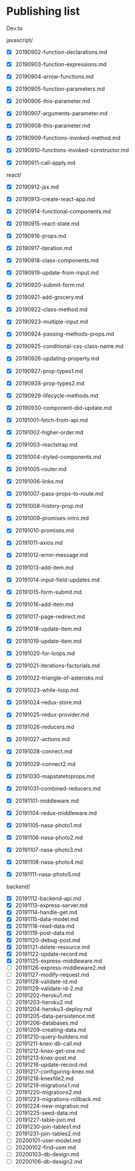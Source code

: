 # Publishing list

Dev.to

javascript/

- [x] 20190902-function-declarations.md
- [x] 20190903-function-expressions.md
- [x] 20190904-arrow-functions.md
- [x] 20190905-function-parameters.md
- [x] 20190906-this-parameter.md
- [x] 20190907-arguments-parameter.md
- [x] 20190908-this-parameter.md
- [x] 20190909-functions-invoked-method.md
- [x] 20190910-functions-invoked-constructor.md
- [x] 20190911-call-apply.md


react/

- [x] 20190912-jsx.md
- [x] 20190913-create-react-app.md
- [x] 20190914-functional-components.md
- [x] 20190915-react-state.md
- [x] 20190916-props.md
- [x] 20190917-iteration.md
- [x] 20190918-class-components.md
- [x] 20190919-update-from-input.md
- [x] 20190920-submit-form.md
- [x] 20190921-add-grocery.md
- [x] 20190922-class-method.md
- [x] 20190923-multiple-input.md
- [x] 20190924-passing-methods-props.md
- [x] 20190925-conditional-css-class-name.md
- [x] 20190926-updating-property.md
- [x] 20190927-prop-types1.md
- [x] 20190928-prop-types2.md
- [x] 20190929-lifecycle-methods.md
- [x] 20190930-component-did-update.md
- [x] 20191001-fetch-from-api.md
- [x] 20191002-higher-order.md
- [x] 20191003-reactstrap.md
- [x] 20191004-styled-components.md
- [x] 20191005-router.md
- [x] 20191006-links.md
- [x] 20191007-pass-props-to-route.md
- [x] 20191008-history-prop.md
- [x] 20191009-promises-intro.md
- [x] 20191010-promises.md
- [x] 20191011-axios.md
- [x] 20191012-error-message.md
- [x] 20191013-add-item.md
- [x] 20191014-input-field-updates.md
- [x] 20191015-form-submit.md
- [x] 20191016-add-item.md
- [x] 20191017-page-redirect.md
- [x] 20191018-update-item.md
- [x] 20191019-update-item.md
- [x] 20191020-for-loops.md
- [x] 20191021-iterations-factorials.md
- [x] 20191022-triangle-of-asterisks.md
- [x] 20191023-while-loop.md
- [x] 20191024-redux-store.md
- [x] 20191025-redux-provider.md
- [x] 20191026-reducers.md
- [x] 20191027-actions.md
- [x] 20191028-connect.md
- [x] 20191029-connect2.md
- [x] 20191030-mapstatetoprops.md
- [x] 20191031-combined-reducers.md
- [x] 20191101-middleware.md
- [x] 20191104-redux-middleware.md
- [x] 20191105-nasa-photo1.md
- [x] 20191106-nasa-photo2.md
- [x] 20191107-nasa-photo3.md
- [x] 20191108-nasa-photo4.md
- [x] 20191111-nasa-photo5.md


backend/

- [x] 20191112-backend-api.md
- [x] 20191113-express-server.md
- [x] 20191114-handle-get.md
- [x] 20191115-data-model.md
- [x] 20191118-read-data.md
- [x] 20191119-post-data.md
- [x] 20191120-debug-post.md
- [x] 20191121-delete-resource.md
- [x] 20191122-update-record.md
- [x] 20191125-express-middleware.md
- [ ] 20191126-express-middleware2.md
- [ ] 20191127-modify-request.md
- [ ] 20191128-validate-id.md
- [ ] 20191129-validate-id-2.md
- [ ] 20191202-heroku1.md
- [ ] 20191203-heroku2.md
- [ ] 20191204-heroku3-deploy.md
- [ ] 20191205-data-persistence.md
- [ ] 20191206-databases.md
- [ ] 20191209-creating-data.md
- [ ] 20191210-query-builders.md
- [ ] 20191211-knex-db-call.md
- [ ] 20191212-knex-get-one.md
- [ ] 20191213-knex-post.md
- [ ] 20191216-update-record.md
- [ ] 20191217-configuring-knex.md
- [ ] 20191218-knexfile2.md
- [ ] 20191219-migrations1.md
- [ ] 20191220-migrations2.md
- [ ] 20191223-migrations-rollback.md
- [ ] 20191224-new-migration.md
- [ ] 20191225-seed-data.md
- [ ] 20191227-table-join.md
- [ ] 20191230-join-tables1.md
- [ ] 20191231-join-tables2.md
- [ ] 20200101-user-model.md
- [ ] 20200102-find-user.md
- [ ] 20200103-db-design.md
- [ ] 20200106-db-design2.md
